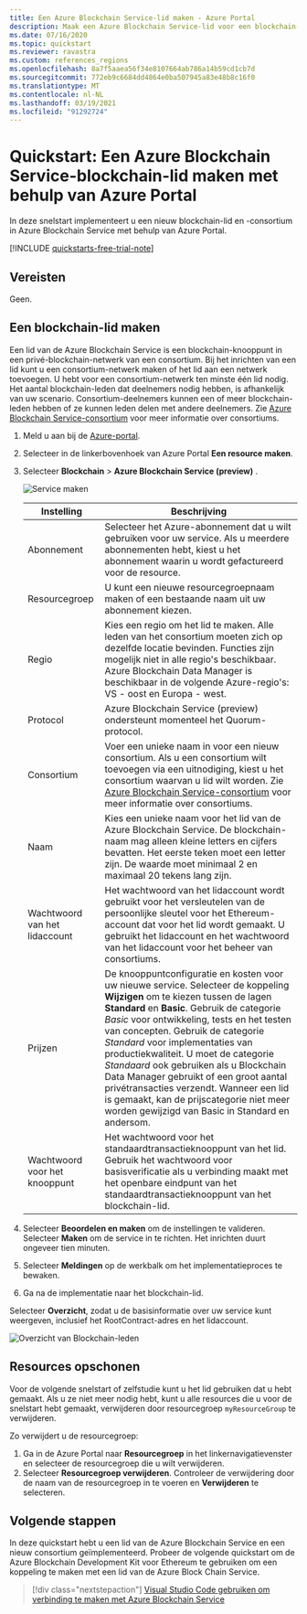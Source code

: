 ```yaml
---
title: Een Azure Blockchain Service-lid maken - Azure Portal
description: Maak een Azure Blockchain Service-lid voor een blockchain-consortium behulp van Azure Portal.
ms.date: 07/16/2020
ms.topic: quickstart
ms.reviewer: ravastra
ms.custom: references_regions
ms.openlocfilehash: 8a7f5aaea56f34e8107664ab786a14b59cd1cb7d
ms.sourcegitcommit: 772eb9c6684dd4864e0ba507945a83e48b8c16f0
ms.translationtype: MT
ms.contentlocale: nl-NL
ms.lasthandoff: 03/19/2021
ms.locfileid: "91292724"
---
```

# <a name="quickstart-create-an-azure-blockchain-service-blockchain-member-using-the-azure-portal"></a>Quickstart: Een Azure Blockchain Service-blockchain-lid maken met behulp van Azure Portal

In deze snelstart implementeert u een nieuw blockchain-lid en -consortium in Azure Blockchain Service met behulp van Azure Portal.

[!INCLUDE [quickstarts-free-trial-note](../../../includes/quickstarts-free-trial-note.md)]

## <a name="prerequisites"></a>Vereisten

Geen.

## <a name="create-a-blockchain-member"></a>Een blockchain-lid maken

Een lid van de Azure Blockchain Service is een blockchain-knooppunt in een privé-blockchain-netwerk van een consortium. Bij het inrichten van een lid kunt u een consortium-netwerk maken of het lid aan een netwerk toevoegen. U hebt voor een consortium-netwerk ten minste één lid nodig. Het aantal blockchain-leden dat deelnemers nodig hebben, is afhankelijk van uw scenario. Consortium-deelnemers kunnen een of meer blockchain-leden hebben of ze kunnen leden delen met andere deelnemers. Zie [Azure Blockchain Service-consortium](consortium.md) voor meer informatie over consortiums.

1. Meld u aan bij de [Azure-portal](https://portal.azure.com).
1. Selecteer in de linkerbovenhoek van Azure Portal **Een resource maken**.
1. Selecteer **Blockchain** > **Azure Blockchain Service (preview)** .

    ![Service maken](./media/create-member/create-member.png)

    Instelling | Beschrijving
    --------|------------
    Abonnement | Selecteer het Azure-abonnement dat u wilt gebruiken voor uw service. Als u meerdere abonnementen hebt, kiest u het abonnement waarin u wordt gefactureerd voor de resource.
    Resourcegroep | U kunt een nieuwe resourcegroepnaam maken of een bestaande naam uit uw abonnement kiezen.
    Regio | Kies een regio om het lid te maken. Alle leden van het consortium moeten zich op dezelfde locatie bevinden. Functies zijn mogelijk niet in alle regio's beschikbaar. Azure Blockchain Data Manager is beschikbaar in de volgende Azure-regio's: VS - oost en Europa - west.
    Protocol | Azure Blockchain Service (preview) ondersteunt momenteel het Quorum-protocol.
    Consortium | Voer een unieke naam in voor een nieuw consortium. Als u een consortium wilt toevoegen via een uitnodiging, kiest u het consortium waarvan u lid wilt worden. Zie [Azure Blockchain Service-consortium](consortium.md) voor meer informatie over consortiums.
    Naam | Kies een unieke naam voor het lid van de Azure Blockchain Service. De blockchain-naam mag alleen kleine letters en cijfers bevatten. Het eerste teken moet een letter zijn. De waarde moet minimaal 2 en maximaal 20 tekens lang zijn.
    Wachtwoord van het lidaccount | Het wachtwoord van het lidaccount wordt gebruikt voor het versleutelen van de persoonlijke sleutel voor het Ethereum-account dat voor het lid wordt gemaakt. U gebruikt het lidaccount en het wachtwoord van het lidaccount voor het beheer van consortiums.
    Prijzen | De knooppuntconfiguratie en kosten voor uw nieuwe service. Selecteer de koppeling **Wijzigen**  om te kiezen tussen de lagen **Standard** en **Basic**. Gebruik de categorie *Basic* voor ontwikkeling, tests en het testen van concepten. Gebruik de categorie *Standard* voor implementaties van productiekwaliteit. U moet de categorie *Standaard* ook gebruiken als u Blockchain Data Manager gebruikt of een groot aantal privétransacties verzendt. Wanneer een lid is gemaakt, kan de prijscategorie niet meer worden gewijzigd van Basic in Standard en andersom.
    Wachtwoord voor het knooppunt | Het wachtwoord voor het standaardtransactieknooppunt van het lid. Gebruik het wachtwoord voor basisverificatie als u verbinding maakt met het openbare eindpunt van het standaardtransactieknooppunt van het blockchain-lid.

1. Selecteer **Beoordelen en maken** om de instellingen te valideren. Selecteer **Maken** om de service in te richten. Het inrichten duurt ongeveer tien minuten.
1. Selecteer **Meldingen** op de werkbalk om het implementatieproces te bewaken.
1. Ga na de implementatie naar het blockchain-lid.

Selecteer **Overzicht**, zodat u de basisinformatie over uw service kunt weergeven, inclusief het RootContract-adres en het lidaccount.

![Overzicht van Blockchain-leden](./media/create-member/overview.png)

## <a name="clean-up-resources"></a>Resources opschonen

Voor de volgende snelstart of zelfstudie kunt u het lid gebruiken dat u hebt gemaakt. Als u ze niet meer nodig hebt, kunt u alle resources die u voor de snelstart hebt gemaakt, verwijderen door resourcegroep `myResourceGroup` te verwijderen.

Zo verwijdert u de resourcegroep:

1. Ga in de Azure Portal naar **Resourcegroep** in het linkernavigatievenster en selecteer de resourcegroep die u wilt verwijderen.
2. Selecteer **Resourcegroep verwijderen**. Controleer de verwijdering door de naam van de resourcegroep in te voeren en **Verwijderen** te selecteren.

## <a name="next-steps"></a>Volgende stappen

In deze quickstart hebt u een lid van de Azure Blockchain Service en een nieuw consortium geïmplementeerd. Probeer de volgende quickstart om de Azure Blockchain Development Kit voor Ethereum te gebruiken om een koppeling te maken met een lid van de Azure Block Chain Service.

> [!div class="nextstepaction"]
> [Visual Studio Code gebruiken om verbinding te maken met Azure Blockchain Service](connect-vscode.md)
